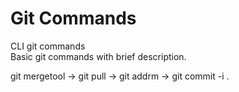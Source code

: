 # Git Commands
CLI git commands<br>
Basic git commands with brief description.



git mergetool -> git pull -> git addrm -> git commit -i .
